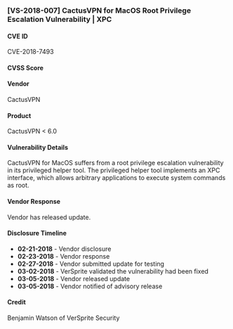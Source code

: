 ### [VS-2018-007] CactusVPN for MacOS Root Privilege Escalation Vulnerability | XPC

#### CVE ID
CVE-2018-7493

#### CVSS Score

#### Vendor
CactusVPN

#### Product
CactusVPN < 6.0

#### Vulnerability Details
CactusVPN for MacOS suffers from a root privilege escalation vulnerability in its privileged helper tool.  The privileged helper tool implements an XPC interface, which allows arbitrary applications to execute system commands as root.

#### Vendor Response
Vendor has released update.
 
#### Disclosure Timeline

* **02-21-2018** - Vendor disclosure		
* **02-23-2018** - Vendor response		
* **02-27-2018** - Vendor submitted update for testing		
* **03-02-2018** - VerSprite validated the vulnerability had been fixed
* **03-05-2018** - Vendor released update		
* **03-05-2018** - Vendor notified of advisory release	

#### Credit
Benjamin Watson of VerSprite Security
